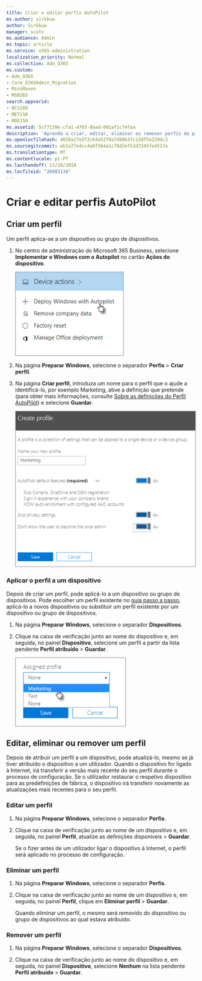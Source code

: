 ```yaml
---
title: Criar e editar perfis AutoPilot
ms.author: sirkkuw
author: Sirkkuw
manager: scotv
ms.audience: Admin
ms.topic: article
ms.service: o365-administration
localization_priority: Normal
ms.collection: Adm_O365
ms.custom:
- Adm_O365
- Core_O365Admin_Migration
- MiniMaven
- MSB365
search.appverid:
- BCS160
- MET150
- MOE150
ms.assetid: 5cf7139e-cfa1-4765-8aad-001af1c74faa
description: 'Aprenda a criar, editar, eliminar ou remover perfis de piloto automático. '
ms.openlocfilehash: 4658a27e5f2c64a52f8a7d08b3fc13df5e239dc3
ms.sourcegitcommit: eb1a77e4cc4e8f564a1c78d2ef53d7245fe4517a
ms.translationtype: MT
ms.contentlocale: pt-PT
ms.lasthandoff: 11/28/2018
ms.locfileid: "26983138"
---
```

# <a name="create-and-edit-autopilot-profiles"></a>Criar e editar perfis AutoPilot

## <a name="create-a-profile"></a>Criar um perfil

Um perfil aplica-se a um dispositivo ou grupo de dispositivos.
  
1. No centro de administração do Microsoft 365 Business, selecione **Implementar o Windows com o Autopilot** no cartão **Ações do dispositivo**. 
    
    ![On the Device actions card, choose Deploy Windows with Autopilot.](media/160d5c2a-11a8-48f9-a8aa-70f084b85448.png)
  
2. Na página **Preparar Windows**, selecione o separador **Perfis** \> **Criar perfil**.
    
3. Na página **Criar perfil**, introduza um nome para o perfil que o ajude a identificá-lo, por exemplo Marketing, ative a definição que pretende (para obter mais informações, consulte [Sobre as definições do Perfil AutoPilot](autopilot-profile-settings.md)) e selecione **Guardar**.
    
    ![Enter name and turn on settings in the Create profile panel.](media/63b5a00d-6a5d-48d0-9557-e7531e80702a.png)
  
### <a name="apply-profile-to-a-device"></a>Aplicar o perfil a um dispositivo

Depois de criar um perfil, pode aplicá-lo a um dispositivo ou grupo de dispositivos. Pode escolher um perfil existente no [guia passo a passo](add-autopilot-devices-and-profile.md), aplicá-lo a novos dispositivos ou substituir um perfil existente por um dispositivo ou grupo de dispositivos. 
  
1. Na página **Preparar Windows**, selecione o separador **Dispositivos**. 
    
2. Clique na caixa de verificação junto ao nome do dispositivo e, em seguida, no painel **Dispositivo**, selecione um perfil a partir da lista pendente **Perfil atribuído** \> **Guardar**.
    
    ![In the Device panel, select an Assigned profile to apply it.](media/ed0ce33f-9241-4403-a5de-2dddffdc6fb9.png)
  
## <a name="edit-delete-or-remove-a-profile"></a>Editar, eliminar ou remover um perfil

Depois de atribuir um perfil a um dispositivo, pode atualizá-lo, mesmo se já tiver atribuído o dispositivo a um utilizador. Quando o dispositivo for ligado à Internet, irá transferir a versão mais recente do seu perfil durante o processo de configuração. Se o utilizador restaurar o respetivo dispositivo para as predefinições de fábrica, o dispositivo irá transferir novamente as atualizações mais recentes para o seu perfil. 
  
### <a name="edit-a-profile"></a>Editar um perfil

1. Na página **Preparar Windows**, selecione o separador **Perfis**. 
    
2. Clique na caixa de verificação junto ao nome de um dispositivo e, em seguida, no painel **Perfil**, atualize as definições disponíveis \> **Guardar**.
    
    Se o fizer antes de um utilizador ligar o dispositivo à Internet, o perfil será aplicado no processo de configuração.
    
### <a name="delete-a-profile"></a>Eliminar um perfil

1. Na página **Preparar Windows**, selecione o separador **Perfis**. 
    
2. Clique na caixa de verificação junto ao nome de um dispositivo e, em seguida, no painel **Perfil**, clique em **Eliminar perfil** \> **Guardar**.
    
    Quando eliminar um perfil, o mesmo será removido do dispositivo ou grupo de dispositivos ao qual estava atribuído.
    
### <a name="remove-a-profile"></a>Remover um perfil

1. Na página **Preparar Windows**, selecione o separador **Dispositivos**. 
    
2. Clique na caixa de verificação junto ao nome do dispositivo e, em seguida, no painel **Dispositivo**, selecione **Nenhum** na lista pendente **Perfil atribuído** \> **Guardar**.
    

